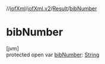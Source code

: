 //[iofXml](../../../index.md)/[iofXml.v2](../index.md)/[Result](index.md)/[bibNumber](bib-number.md)

# bibNumber

[jvm]\
protected open var [bibNumber](bib-number.md): [String](https://docs.oracle.com/javase/8/docs/api/java/lang/String.html)
